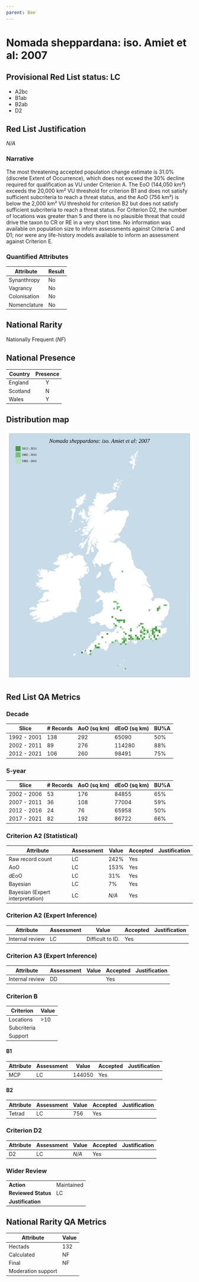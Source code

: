 ```yaml
---
parent: Bee
---
```


# Nomada sheppardana: iso. Amiet et al: 2007

## Provisional Red List status: LC
- A2bc
- B1ab
- B2ab
- D2

## Red List Justification
*N/A*

### Narrative


The most threatening accepted population change estimate is 31.0% (discrete Extent of Occurrence), which does not exceed the 30% decline required for qualification as VU under Criterion A. The EoO (144,050 km²) exceeds the 20,000 km² VU threshold for criterion B1 and does not satisfy sufficient subcriteria to reach a threat status, and the AoO (756 km²) is below the 2,000 km² VU threshold for criterion B2 but does not satisfy sufficient subcriteria to reach a threat status. For Criterion D2, the number of locations was greater than 5 and there is no plausible threat that could drive the taxon to CR or RE in a very short time. No information was available on population size to inform assessments against Criteria C and D1; nor were any life-history models available to inform an assessment against Criterion E.

### Quantified Attributes
|Attribute|Result|
|---|---|
|Synanthropy|No|
|Vagrancy|No|
|Colonisation|No|
|Nomenclature|No|


## National Rarity
Nationally Frequent (*NF*)

## National Presence
|Country|Presence
|---|:-:|
|England|Y|
|Scotland|N|
|Wales|Y|


## Distribution map
![](../map/324.svg)

## Red List QA Metrics
### Decade
| Slice | # Records | AoO (sq km) | dEoO (sq km) |BU%A |
|---|---|---|---|---|
|1992 - 2001|138|292|65090|50%|
|2002 - 2011|89|276|114280|88%|
|2012 - 2021|106|260|98491|75%|

### 5-year
| Slice | # Records | AoO (sq km) | dEoO (sq km) |BU%A |
|---|---|---|---|---|
|2002 - 2006|53|176|84855|65%|
|2007 - 2011|36|108|77004|59%|
|2012 - 2016|24|76|65958|50%|
|2017 - 2021|82|192|86722|66%|

### Criterion A2 (Statistical)
|Attribute|Assessment|Value|Accepted|Justification
|---|---|---|---|---|
|Raw record count|LC|242%|Yes||
|AoO|LC|153%|Yes||
|dEoO|LC|31%|Yes||
|Bayesian|LC|7%|Yes||
|Bayesian (Expert interpretation)|LC|*N/A*|Yes||

### Criterion A2 (Expert Inference)
|Attribute|Assessment|Value|Accepted|Justification
|---|---|---|---|---|
|Internal review|LC|Difficult to ID.|Yes||

### Criterion A3 (Expert Inference)
|Attribute|Assessment|Value|Accepted|Justification
|---|---|---|---|---|
|Internal review|DD||Yes||

### Criterion B
|Criterion| Value|
|---|---|
|Locations|>10|
|Subcriteria||
|Support||

#### B1
|Attribute|Assessment|Value|Accepted|Justification
|---|---|---|---|---|
|MCP|LC|144050|Yes||

#### B2
|Attribute|Assessment|Value|Accepted|Justification
|---|---|---|---|---|
|Tetrad|LC|756|Yes||

### Criterion D2
|Attribute|Assessment|Value|Accepted|Justification
|---|---|---|---|---|
|D2|LC|*N/A*|Yes||

### Wider Review
|  |  |
|---|---|
|**Action**|Maintained|
|**Reviewed Status**|LC|
|**Justification**||

## National Rarity QA Metrics
|Attribute|Value|
|---|---|
|Hectads|132|
|Calculated|NF|
|Final|NF|
|Moderation support||
